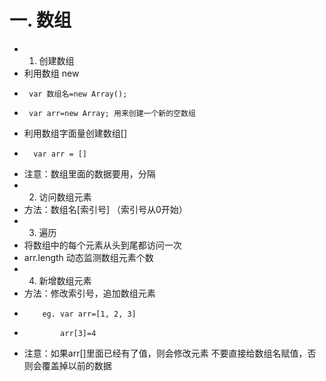 # 一. 数组
- 1. 创建数组
-   利用数组 new
-      var 数组名=new Array(); 
-      var arr=new Array; 用来创建一个新的空数组
-    利用数组字面量创建数组[]
-       var arr = []
- 注意：数组里面的数据要用，分隔
- 2. 访问数组元素
- 方法：数组名[索引号]     （索引号从0开始）
- 3. 遍历
- 将数组中的每个元素从头到尾都访问一次
- arr.length  动态监测数组元素个数
- 4. 新增数组元素
- 方法：修改索引号，追加数组元素
-         eg. var arr=[1, 2, 3]
-             arr[3]=4
- 注意：如果arr[]里面已经有了值，则会修改元素
       不要直接给数组名赋值，否则会覆盖掉以前的数据
